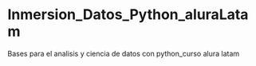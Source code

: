 # Inmersion_Datos_Python_aluraLatam
Bases para el analisis y ciencia de datos con python_curso alura latam
